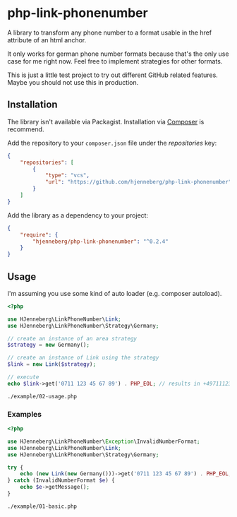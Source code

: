 # php-link-phonenumber

A library to transform any phone number to a format usable in the href attribute of an html anchor.

It only works for german phone number formats because that's the only use case for me right now. 
Feel free to implement strategies for other formats.

This is just a little test project to try out different GitHub related features. 
Maybe you should not use this in production. 

## Installation

The library isn't available via Packagist. Installation via [Composer](https://getcomposer.org) is recommend.
 
Add the repository to your `composer.json` file under the _repositories_ key:

```json
{
    "repositories": [
        {
            "type": "vcs",
            "url": "https://github.com/hjenneberg/php-link-phonenumber"
        }
    ]
}
```

Add the library as a dependency to your project:

```json
{
    "require": {
        "hjenneberg/php-link-phonenumber": "^0.2.4"
    }
}
```

## Usage

I'm assuming you use some kind of auto loader (e.g. composer autoload).

```php
<?php

use HJenneberg\LinkPhoneNumber\Link;
use HJenneberg\LinkPhoneNumber\Strategy\Germany;

// create an instance of an area strategy
$strategy = new Germany();

// create an instance of Link using the strategy
$link = new Link($strategy);

// execute
echo $link->get('0711 123 45 67 89') . PHP_EOL; // results in +49711123456789
```
`./example/02-usage.php`

### Examples

```php
<?php

use HJenneberg\LinkPhoneNumber\Exception\InvalidNumberFormat;
use HJenneberg\LinkPhoneNumber\Link;
use HJenneberg\LinkPhoneNumber\Strategy\Germany;

try {
    echo (new Link(new Germany()))->get('0711 123 45 67 89') . PHP_EOL; // results in +49711123456789
} catch (InvalidNumberFormat $e) {
    echo $e->getMessage();
}
```
`./example/01-basic.php`
